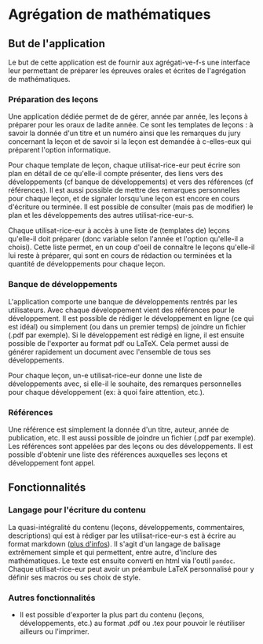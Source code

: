 # Agrégation de mathématiques

## But de l'application

Le but de cette application est de fournir aux agrégati-ve-f-s une interface leur permettant de préparer les épreuves orales et écrites de l'agrégation de mathématiques.

### Préparation des leçons

Une application dédiée permet de de gérer, année par année, les leçons à préparer pour les oraux de ladite année. Ce sont les templates de leçons : à savoir la donnée d'un titre et un numéro ainsi que les remarques du jury concernant la leçon et de savoir si la leçon est demandée à c-elles-eux qui préparent l'option informatique.

Pour chaque template de leçon, chaque utilisat-rice-eur peut écrire son plan en détail de ce qu'elle-il compte présenter, des liens vers des développements (cf banque de développements) et vers des références (cf références). Il est aussi possible de mettre des remarques personnelles pour chaque leçon, et de signaler lorsqu'une leçon est encore en cours d'écriture ou terminée. Il est possible de consulter (mais pas de modifier) le plan et les développements des autres utilisat-rice-eur-s.

Chaque utilisat-rice-eur à accès à une liste de (templates de) leçons qu'elle-il doit préparer (donc variable selon l'année et l'option qu'elle-il a choisi). Cette liste permet, en un coup d'oeil de connaître le leçons qu'elle-il lui reste à préparer, qui sont en cours de rédaction ou terminées et la quantité de développements pour chaque leçon.

### Banque de développements

L'application comporte une banque de développements rentrés par les utilisateurs. Avec chaque développement vient des références pour le développement. Il est possible de rédiger le développement en ligne (ce qui est idéal) ou simplement (ou dans un premier temps) de joindre un fichier (.pdf par exemple). Si le développement est rédigé en ligne, il est ensuite possible de l'exporter au format pdf ou LaTeX. Cela permet aussi de générer rapidement un document avec l'ensemble de tous ses développements.

Pour chaque leçon, un-e utilisat-rice-eur donne une liste de développements avec, si elle-il le souhaite, des remarques personnelles pour chaque développement (ex: à quoi faire attention, etc.).

### Références

Une référence est simplement la donnée d'un titre, auteur, année de publication, etc. Il est aussi possible de joindre un fichier (.pdf par exemple). Les références sont appelées par des leçons ou des développements. Il est possible d'obtenir une liste des références auxquelles ses leçons et développement font appel.

## Fonctionnalités

### Langage pour l'écriture du contenu

La quasi-intégralité du contenu (leçons, développements, commentaires, descriptions) qui est à rédiger par les utilisat-rice-eur-s est à écrire au format markdown ([plus d'infos](https://fr.wikipedia.org/wiki/Markdown)). Il s'agit d'un langage de balisage extrêmement simple et qui permettent, entre autre, d'inclure des mathématiques. Le texte est ensuite converti en html via l'outil `pandoc`. Chaque utilisat-rice-eur peut avoir un préambule LaTeX personnalisé pour y définir ses macros ou ses choix de style.

### Autres fonctionnalités

* Il est possible d'exporter la plus part du contenu (leçons, développements, etc.)  au format .pdf ou .tex pour pouvoir le réutiliser ailleurs ou l'imprimer.
